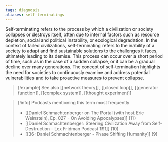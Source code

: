 ```yaml
---
tags: diagnosis
aliases: self-terminatings
---
```


Self-terminating refers to the process by which a civilization or society collapses or destroys itself, often due to internal factors such as resource depletion, social and political instability, or ecological degradation. In the context of failed civilizations, self-terminating refers to the inability of a society to adapt and find sustainable solutions to the challenges it faces, ultimately leading to its demise. This process can occur over a short period of time, such as in the case of a sudden collapse, or it can be a gradual decline over many generations. The concept of self-termination highlights the need for societies to continuously examine and address potential vulnerabilities and to take proactive measures to prevent collapse.

> [!example] See also
> [[network theory]], [[closed loop]], [[generator function]], [[complex system]], [[thought experiment]]

> [!info] Podcasts mentioning this term most frequently
> * [[Daniel Schmachtenberger on The Portal (with host Eric Weinstein), Ep. 027 - On Avoiding Apocalypses]] (11)
> * [[Daniel Schmachtenberger: Steering Civilization Away from Self-Destruction – Lex Fridman Podcast 191]] (10)
> * [[36: Daniel Schmachtenberger - Phase Shifting Humanity]] (9)